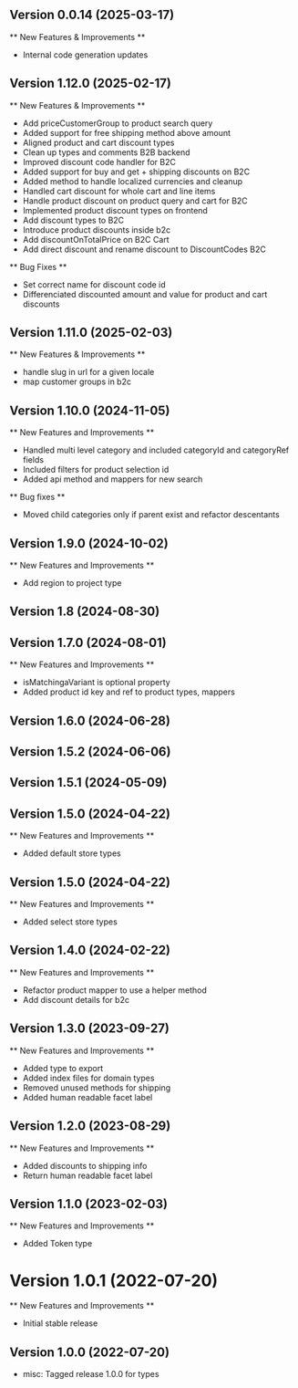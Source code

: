 
## Version 0.0.14 (2025-03-17)

** New Features & Improvements **

- Internal code generation updates

## Version 1.12.0 (2025-02-17)


** New Features & Improvements **

* Add priceCustomerGroup to product search query
* Added support for free shipping method above amount
* Aligned product and cart discount types
* Clean up types and comments B2B backend
* Improved discount code handler for B2C
* Added support for buy and get + shipping discounts on B2C
* Added method to handle localized currencies and cleanup
* Handled cart discount for whole cart and line items
* Handle product discount on product query and cart for B2C
* Implemented product discount types on frontend
* Add discount types to B2C
* Introduce product discounts inside b2c
* Add discountOnTotalPrice on B2C Cart
* Add direct discount and rename discount to DiscountCodes B2C


** Bug Fixes **

* Set correct name for discount code id
* Differenciated discounted amount and value for product and cart discounts

## Version 1.11.0 (2025-02-03)


** New Features & Improvements **

* handle slug in url for a given locale
* map customer groups in b2c

## Version 1.10.0 (2024-11-05)

** New Features and Improvements **

- Handled multi level category and included categoryId and categoryRef fields 
- Included filters for product selection id
- Added api method and mappers for new search

** Bug fixes **

- Moved child categories only if parent exist and refactor descentants

## Version 1.9.0 (2024-10-02)

** New Features and Improvements **

- Add region to project type

## Version 1.8 (2024-08-30)

## Version 1.7.0 (2024-08-01)

** New Features and Improvements **

- isMatchingaVariant is optional property
- Added product id key and ref to product types, mappers

## Version 1.6.0 (2024-06-28)

## Version 1.5.2 (2024-06-06)

## Version 1.5.1 (2024-05-09)

## Version 1.5.0 (2024-04-22)

** New Features and Improvements **

- Added default store types

## Version 1.5.0 (2024-04-22)

** New Features and Improvements **

- Added select store types

## Version 1.4.0 (2024-02-22)

** New Features and Improvements **

- Refactor product mapper to use a helper method
- Add discount details for b2c

## Version 1.3.0 (2023-09-27)

** New Features and Improvements **

- Added type to export
- Added index files for domain types
- Removed unused methods for shipping
- Added human readable facet label

## Version 1.2.0 (2023-08-29)

** New Features and Improvements **

- Added discounts to shipping info
- Return human readable facet label

## Version 1.1.0 (2023-02-03)

** New Features and Improvements **

- Added Token type

# Version 1.0.1 (2022-07-20)

** New Features and Improvements **

- Initial stable release

## Version 1.0.0 (2022-07-20)

* misc: Tagged release 1.0.0 for types
